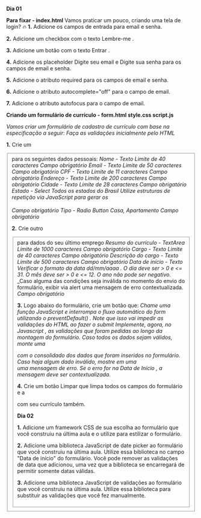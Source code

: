 **Dia 01**

**Para fixar - index.html**
Vamos praticar um pouco, criando uma tela de login? 🔥
**1.** Adicione os campos de entrada para email e senha.

**2.** Adicione um checkbox com o texto Lembre-me .

**3.** Adicione um botão com o texto Entrar .

**4.** Adicione os placeholder Digite seu email e Digite sua senha para os campos de email e senha.

**5.** Adicione o atributo required para os campos de email e senha.

**6.** Adicione o atributo autocomplete="off" para o campo de email.

**7.** Adicione o atributo autofocus para o campo de email.

**Criando um formulário de currículo - form.html style.css script.js**

_Vamos criar um formulário de cadastro de currículo com base na especificação a seguir:_
_Faça as validações inicialmente pelo HTML_

**1.** Crie um <fieldset> para os seguintes dados pessoais:
  _Nome - Texto_
    _Limite de 40 caracteres_
    _Campo obrigatório_
  _Email - Texto_
    _Limite de 50 caracteres_
    _Campo obrigatório_
  _CPF - Texto_
    _Limite de 11 caracteres_
    _Campo obrigatório_
  _Endereço - Texto_
    _Limite de 200 caracteres_
    _Campo obrigatório_
  _Cidade - Texto_
    _Limite de 28 caracteres_
    _Campo obrigatório_
  _Estado - Select_
    _Todos os estados do Brasil_
    _Utilize estruturas de repetição via JavaScript para gerar os <option>_
    _Campo obrigatório_
  _Tipo - Radio Button_
    _Casa, Apartamento_
    _Campo obrigatório_

**2.** Crie outro <fieldset> para dados do seu último emprego
  _Resumo do currículo - TextArea_
    _Limite de 1000 caracteres_
    _Campo obrigatório_
  _Cargo - Texto_
    _Limite de 40 caracteres_
    _Campo obrigatório_
  _Descrição do cargo - Texto_
    _Limite de 500 caracteres_
    _Campo obrigatório_
  _Data de início - Texto_
    _Verificar o formato da data dd/mm/aaaa ._
    _O dia deve ser > 0 e <= 31._
    _O mês deve ser > 0 e <= 12._
    _O ano não pode ser negativo._
    _Caso alguma das condições seja inválida no momento do envio do formulário, exibir via alert uma mensagem de erro contextualizada.
    _Campo obrigatório_

**3.** Logo abaixo do formulário, crie um botão que:
  _Chame uma função JavaScript e interrompa o fluxo automático do form utilizando o preventDefault() . Note que isso vai impedir as validações do HTML ao fazer o submit_
  _Implemente, agora, no Javascript , as validações que foram pedidas ao longo da montagem do formulário._
  _Caso todos os dados sejam válidos, monte uma <div> com o consolidado dos dados que foram inseridos no formulário._
  _Caso haja algum dado inválido, mostre em uma <div> uma mensagem de erro. Se o erro for na Data de Início , a mensagem deve ser contextualizada._

**4.** Crie um botão Limpar que limpa todos os campos do formulário e a <div> com seu currículo também.


**Dia 02**

**1.** Adicione um framework CSS de sua escolha ao formulário que você construiu na última aula e o utilize para estilizar o formulário.

**2.** Adicione uma biblioteca JavaScript de date picker ao formulário que você construiu na última aula. Utilize essa biblioteca no campo "Data de início" do formulário. Você pode remover as validações de data que adicionou, uma vez que a biblioteca se encarregará de permitir somente datas válidas.

**3.** Adicione uma biblioteca JavaScript de validações ao formulário que você construiu na última aula. Utilize essa biblioteca para substituir as validações que você fez manualmente.